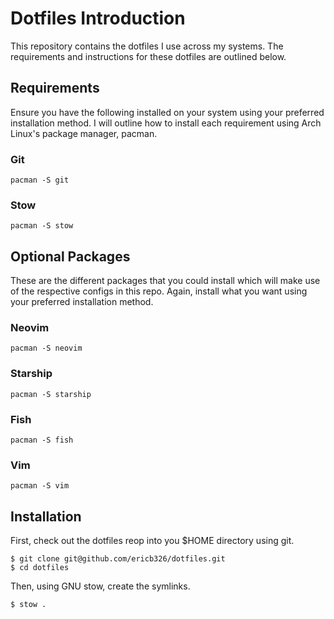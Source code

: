 # Dotfiles Introduction

This repository contains the dotfiles I use across my systems. The requirements and instructions for these dotfiles are outlined below.

## Requirements

Ensure you have the following installed on your system using your preferred installation method. I will outline how to install each requirement using Arch Linux's package manager, pacman.

### Git

```
pacman -S git
```

### Stow

```
pacman -S stow
```

## Optional Packages

These are the different packages that you could install which will make use of the respective configs in this repo. Again, install what you want using your preferred installation method.

### Neovim

```
pacman -S neovim
```

### Starship

```
pacman -S starship
```

### Fish

```
pacman -S fish
```

### Vim

```
pacman -S vim
```

## Installation

First, check out the dotfiles reop into you $HOME directory using git.

```
$ git clone git@github.com/ericb326/dotfiles.git
$ cd dotfiles
```

Then, using GNU stow, create the symlinks.

```
$ stow .
```

